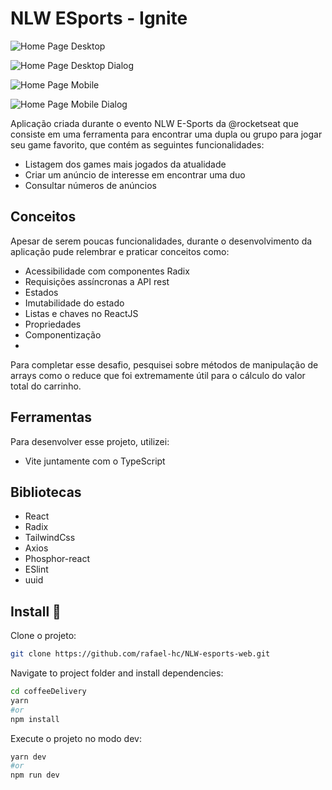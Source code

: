 # NLW ESports - Ignite


  ![Home Page Desktop](https://dsm01pap007files.storage.live.com/y4mW1gKfkgnr8Zqzl8dcPTCPjWyx4Xn8HkD7_ORAxeGArqjwt1Qz9CeGUHgCvVzmbqMUyfcmvxmNq3Zdzv7J5qrPCZraHP4bcVk8ISJNR-4GGthlGnOQRUOcluWRii5fEP6tYSbbLvd_Gha72S40j9XJk7hp3AsO2FOrgiUyr7kOsUuH8hkG4ugSXGXdJGYHYflQlwl62Qrja91T0lfVGYMFDXmHRmgsAEoy2Ke9yJ0if0?encodeFailures=1&width=1754&height=815)
  
  ![Home Page Desktop Dialog](https://dsm01pap007files.storage.live.com/y4mxvkRQy7GPcHThM62BE9eo83Cbx3jsnVB2_zrOKhCAfLG08PdOsOTWchwQ7InIOvaJdKPjz2SgWpeDWQ0Rq5Oq7C9P3toVaHNC1KIye2iHM9qpFuHVk2U9fV2h9ZONRQmIEWMUTQI6DjjC7ZKwDA0vsl-edqKRXfvS9bNZVyJQhUISoQO4GAti34jsczej4uDVhFpTqWFlGXAHDz6d2D1cbgRiKP-k4ESqZUs_lwE0rk?encodeFailures=1&width=1754&height=815)
  
  ![Home Page Mobile](https://dsm01pap007files.storage.live.com/y4mlhi0KBXzeVFsyhU_rbBqODL_tPgmG__5UF_8rIZxkbdREHfTLbsZh2cfjM6PB520bZecM7dW28zcS3NiCem6VLloBdqhY5_vshTsvBJ0XZ5kR1d2bdUHt6TqWjoxf-NLujY5kJLAM4dVReD7EbmBR95s_swL2cvr0eUjzkINBj1SJDxUCCb2kKsRrZ78TZ7f7EYYlRK9q1D-wy-0H_oAAxR6zvpq_rhCZ06LKlTqu3s?encodeFailures=1&width=254&height=832)
  
  ![Home Page Mobile Dialog](https://dsm01pap007files.storage.live.com/y4mJx2nNqrn_b5iKjNKMuBKX5Luz-1kbW2wsZQqW3WW8dWhiOJnRSWVNB6da8S_QW1JfcY4jjmlxZDREAznLIVroLEubp4Qv3dJ8ZxLAgrGYNt1TQaZNTe7ivvxux3Ela4J_C5FJQ7s0qRjvk9LAHASYUbysCvD5fPm8SRUr1bfJ2zOSO0nZDC0lIs9cGgSqlYA0kL5nIppFLrpvb8gUmE3CPiKFVUw9MaQ_T4x2sWd6iQ?encodeFailures=1&width=254&height=832)





Aplicação criada durante o evento NLW E-Sports da @rocketseat que consiste em uma ferramenta para encontrar uma dupla ou grupo para jogar seu game favorito, que contém as seguintes funcionalidades:

- Listagem dos games mais jogados da atualidade
- Criar um anúncio de interesse em encontrar uma duo
- Consultar números de anúncios

## Conceitos

Apesar de serem poucas funcionalidades, durante o desenvolvimento da aplicação pude relembrar e praticar conceitos como:

- Acessibilidade com componentes Radix
- Requisições assíncronas a API rest
- Estados
- Imutabilidade do estado
- Listas e chaves no ReactJS
- Propriedades
- Componentização
- 


Para completar esse desafio, pesquisei sobre métodos de manipulação de arrays como o reduce que foi extremamente útil para o cálculo do valor total do carrinho.  

## Ferramentas

Para desenvolver esse projeto, utilizei:

- Vite juntamente com o TypeScript

## Bibliotecas

- React
- Radix
- TailwindCss
- Axios
- Phosphor-react
- ESlint
- uuid

## Install 🚀

Clone o projeto:

```sh
git clone https://github.com/rafael-hc/NLW-esports-web.git
```

Navigate to project folder and install dependencies:

```sh
cd coffeeDelivery
yarn
#or
npm install
```

Execute o projeto no modo dev:

```sh
yarn dev
#or
npm run dev
```